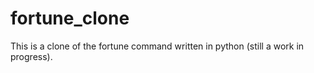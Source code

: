 # fortune_clone
This is a clone of the fortune command written in python (still a work in progress).
